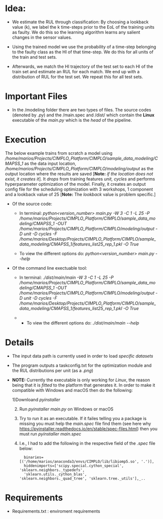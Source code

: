 # Idea:

-  We estimate the RUL through classification:
By choosing a lookback value (k), we label the k time-steps
prior to the EoL of the training units as faulty. We do this
so the learning algorithm learns any salient changes in the 
sensor values.

-  Using the trained model we use the probability of a time-step belonging
to the faulty class as the HI of that time-step. We do this for all units
of the train and test sets.

-  Afterwards, we match the HI trajectory of the test set to each HI of the train set
and estimate an RUL for each match. We end up with a distribution of RUL for the test set.
We repeat this for all test sets.

# Important Files
-	In the /modeling folder there are two types of files. The source codes (denoted by *.py*) and the /main.spec and /dist/ which contain the **Linux** executable of the *main.py* which is the *head* of the pipeline.

# Execution
The below example trains from scratch a model using */home/marios/Projects/CIMPLO_Platform/CIMPLO/sample_data_modeling/CMAPSS_1* as the data input location, */home/marios/Projects/CIMPLO_Platform/CIMPLO/modeling/output* as the output location where the results are saved [**Note:** *if the location does not exist, it creates it*]. It *drops* from training features *unit, cycles* and performs hyperparameter optimization of the model. Finally, it creates an output config file for the scheduling optimization with 3 workshops, 1 component and a lookback value of 25 [**Note:** The *lookback* value is problem specific.]

- Of the source code:
	- In terminal: *python<version_number> main.py -W 3 -C 1 -L 25 -P /home/marios/Projects/CIMPLO_Platform/CIMPLO/sample_data_modeling/CMAPSS_1 -OUT /home/marios/Projects/CIMPLO_Platform/CIMPLO/modeling/output -D unit -D cycles -F /home/marios/Desktop/Projects/CIMPLO_Platform/CIMPLO/sample_data_modeling/CMAPSS_1/features_list25_rep_1.pkl -O True*

	- To view the different options do: *python<version_number> main.py --help*

- Of the command line exectuable tool:
	- In terminal: *./dist/main/main -W 3 -C 1 -L 25 -P /home/marios/Projects/CIMPLO_Platform/CIMPLO/sample_data_modeling/CMAPSS_1 -OUT /home/marios/Projects/CIMPLO_Platform/CIMPLO/modeling/output -D unit -D cycles -F /home/marios/Desktop/Projects/CIMPLO_Platform/CIMPLO/sample_data_modeling/CMAPSS_1/features_list25_rep_1.pkl -O True*

	- 	- To view the different options do: *./dist/main/main  --help*


# Details
- The input data path is currently used in order to load *specific datasets*

- The program outputs a taskconfig.txt for the optimization module and the RUL distributions per unit (as a *.png*)

- **NOTE:** Currently the executable is only working for *Linux*, the reason being that it is *fitted* to the platform that generates it. In order to make it compatible with Windows and macOS then do the following:
	
	1)Downloand *pyinstaller*

	2) Run *pyinstaller main.py* on Windows or macOS

	3) Try to run it as an executable. If it failes telling you a package is missing you must help the *main.spec* file find them (see here why https://pyinstaller.readthedocs.io/en/stable/spec-files.html) then you must run *pyinstaller main.spec*

	4) I.e., I had to add the following in the respective field of the *.spec* file below:

             binaries=[('/home/marios/anaconda3/envs/CIMPLO/lib/libiomp5.so', '.')],
             hiddenimports=['scipy.special.cython_special', 'sklearn.neighbors._typedefs', 
             'sklearn.utils._cython_blas',   'sklearn.neighbors._quad_tree', 'sklearn.tree._utils'],_..

   

# Requirements
-  Requirements.txt : enviroment requirements



